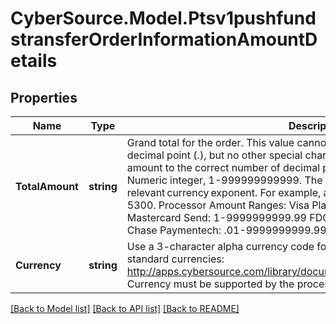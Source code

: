 # CyberSource.Model.Ptsv1pushfundstransferOrderInformationAmountDetails
## Properties

Name | Type | Description | Notes
------------ | ------------- | ------------- | -------------
**TotalAmount** | **string** | Grand total for the order. This value cannot be negative. You can include a decimal point (.), but no other special characters. CyberSource truncates the amount to the correct number of decimal places.  The disbursement amount. Numeric integer, 1-999999999999. The decimal point is implied based on the relevant currency exponent. For example, a US Dollar $53 amount is a value of 5300.  Processor Amount Ranges: Visa Platform Connect: .01-9999999999.99  Mastercard Send: 1-9999999999.99  FDC Compass: .01- 9999999999.99  Chase Paymentech: .01-9999999999.99  | 
**Currency** | **string** | Use a 3-character alpha currency code for currency of the sender.  ISO standard currencies: http://apps.cybersource.com/library/documentation/sbc/quickref/currencies.pdf  Currency must be supported by the processor.  | 

[[Back to Model list]](../README.md#documentation-for-models) [[Back to API list]](../README.md#documentation-for-api-endpoints) [[Back to README]](../README.md)

